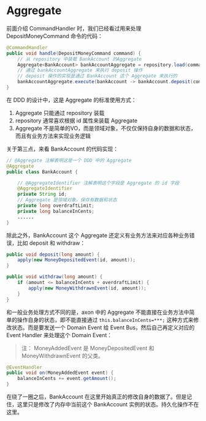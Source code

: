 # Aggregate


前面介绍 CommandHandler 时，我们已经看过用来处理 DepositMoneyCommand 命令的代码：

```java
@CommandHandler
public void handle(DepositMoneyCommand command) {
	// 从 repository 中装载 BankAccount 的Aggregate
    Aggregate<BankAccount> bankAccountAggregate = repository.load(command.getBankAccountId());
    // 通过 bankAccountAggregate 来执行 deposit 操作
    // deposit 操作的实现是通过 BankAccount 这个 Aggregate 来执行的
    bankAccountAggregate.execute(bankAccount -> bankAccount.deposit(command.getAmountOfMoney()));
}
```

在 DDD 的设计中，这是 Aggregate 的标准使用方式：

1. Aggregate 只能通过 repository 装载
2. repository 通常喜欢根据 id 属性来装载 Aggregate
3. Aggregate 不是简单的VO，而是领域对象，不仅仅保持自身的数据和状态，而且有业务方法来实现业务逻辑

关于第三点，来看 BankAccount 的代码实现：

```java
// @Aggregate 注解表明这是一个 DDD 中的 Aggregate
@Aggregate
public class BankAccount {

	// @AggregateIdentifier 注解表明这个字段是 Aggregate 的 id 字段
    @AggregateIdentifier
    private String id;
    // Aggregate 是领域对象，保存有数据和状态
    private long overdraftLimit;
    private long balanceInCents;
	......
}
```

除此之外，BankAccount 这个 Aggregate 还定义有业务方法来对应各种业务错误，比如 deposit 和 withdraw：

```java
public void deposit(long amount) {
    apply(new MoneyDepositedEvent(id, amount));
}

public void withdraw(long amount) {
    if (amount <= balanceInCents + overdraftLimit) {
        apply(new MoneyWithdrawnEvent(id, amount));
    }
}
```

和一般业务处理方式不同的是，axon 中的 Aggregate 不能直接在业务方法中简单的操作自身的状态，即不能直接通过 `this.balanceInCents=***;` 这种方式来修改状态。而是要发送一个 Domain Event 给 Event Bus，然后自己再定义对应的 Event Handler 来处理这个 Domain Event：

> 注： MoneyAddedEvent 是 MoneyDepositedEvent 和 MoneyWithdrawnEvent 的父类。

```java
@EventHandler
public void on(MoneyAddedEvent event) {
    balanceInCents += event.getAmount();
}
```

在绕了一圈之后，BankAccount 在这里开始真正的修改自身的数据了。但是记住，这里只是修改了内存中当前这个 BankAccount 实例的状态。持久化操作不在这里。




